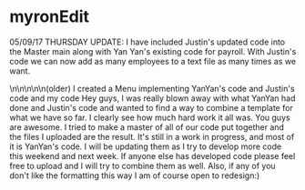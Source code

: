 # myronEdit
05/09/17 THURSDAY UPDATE:
I have included Justin's updated code into the Master main along with Yan Yan's existing code for payroll. With Justin's code we can now add as many employees to a text file as many times as we want. 


\n\n\n\n\n(older)
I created a Menu implementing YanYan's code and Justin's code and my code
Hey guys, I was really blown away with what YanYan had done and Justin's code and wanted to find a way to combine a template for what we have so far. I clearly see how much hard work it all was. You guys are awesome. I tried to make a master of all of our code put together and the files I uploaded are the result. It's still in a work in progress, and most of it is YanYan's code. I will be updating them as I try to develop more code this weekend and next week. If anyone else has developed code please feel free to upload and I will try to combine them as well. Also, if any of you don't like the formatting this way I am of course open to redesign:)
